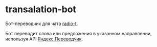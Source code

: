 # transalation-bot

Бот-переводчик для чата [radio-t](https://radio-t.com/).

Бот переводит слова или предложения в указанном направлении, 
используя API [Яндекс.Переводчик](https://tech.yandex.ru/translate/).
